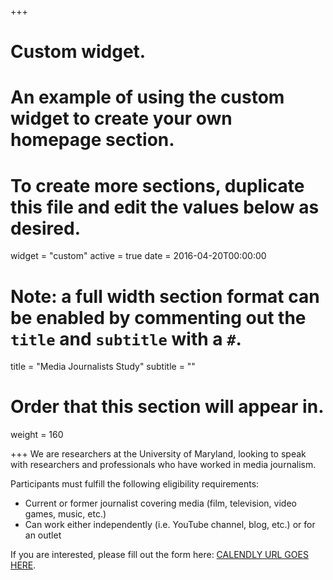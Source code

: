 +++
# Custom widget.
# An example of using the custom widget to create your own homepage section.
# To create more sections, duplicate this file and edit the values below as desired.
widget = "custom"
active = true
date = 2016-04-20T00:00:00

# Note: a full width section format can be enabled by commenting out the `title` and `subtitle` with a `#`.
title = "Media Journalists Study"
subtitle = ""

# Order that this section will appear in.
weight = 160

+++
We are researchers at the University of Maryland, looking to speak with researchers and professionals who have worked in media journalism.

Participants must fulfill the following eligibility requirements:
 - Current or former journalist covering media (film, television, video games, music, etc.)
 - Can work either independently (i.e. YouTube channel, blog, etc.) or for an outlet

If you are interested, please fill out the form here: [CALENDLY URL GOES HERE](https://www.google.com/).
